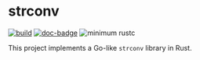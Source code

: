 # strconv

[![build][build-status-badge]](https://github.com/sammyne/strconv-rs/actions/workflows/build.yml)
[![doc-badge](https://img.shields.io/badge/doc-0.1.0-blue)][doc-badge]
![minimum rustc](https://img.shields.io/badge/rustc-1.68.2%2B-blue)

This project implements a Go-like `strconv` library in Rust.

[doc-badge]: https://sammyne.github.io/strconv-rs/strconv/index.html
[build-status-badge]: https://github.com/sammyne/strconv-rs/actions/workflows/build.yml/badge.svg
